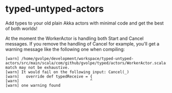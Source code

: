 typed-untyped-actors
====================

Add types to your old plain Akka actors with minimal code and get the best of both worlds!

At the moment the WorkerActor is handling both Start and Cancel messages. If you remove the handling of Cancel for example, you'll get a warning message like the following one when compiling:

```
[warn] /home/gvolpe/development/workspace/typed-untyped-actors/src/main/scala/com/github/gvolpe/typed/actors/WorkerActor.scala:16: match may not be exhaustive.
[warn] It would fail on the following input: Cancel(_)
[warn]   override def typedReceive = {
[warn]                               ^
[warn] one warning found
```